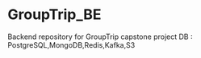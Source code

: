 # GroupTrip_BE
Backend repository for GroupTrip capstone project
 DB : PostgreSQL,MongoDB,Redis,Kafka,S3
